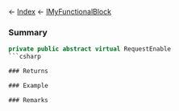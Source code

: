 ← [Index](Api-Index) ← [IMyFunctionalBlock](Sandbox.ModAPI.Ingame.IMyFunctionalBlock)

### Summary

```csharp
private public abstract virtual RequestEnable
```csharp

### Returns

### Example

### Remarks

